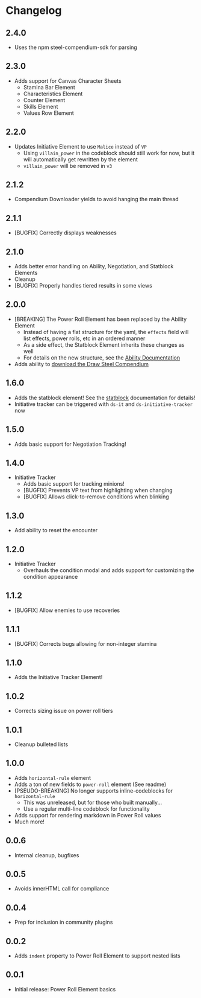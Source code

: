 # Changelog

## 2.4.0

- Uses the npm steel-compendium-sdk for parsing

## 2.3.0

- Adds support for Canvas Character Sheets
  - Stamina Bar Element
  - Characteristics Element
  - Counter Element
  - Skills Element
  - Values Row Element

## 2.2.0

- Updates Initiative Element to use `Malice` instead of `VP`
  - Using `villain_power` in the codeblock should still work for now, but it will automatically get rewritten by the element
  - `villain_power` will be removed in `v3`

## 2.1.2

- Compendium Downloader yields to avoid hanging the main thread

## 2.1.1

- [BUGFIX] Correctly displays weaknesses

## 2.1.0

- Adds better error handling on Ability, Negotiation, and Statblock Elements
- Cleanup
- [BUGFIX] Properly handles tiered results in some views

## 2.0.0

- [BREAKING] The Power Roll Element has been replaced by the Ability Element
  - Instead of having a flat structure for the yaml, the `effects` field will list effects, power rolls, etc in an ordered manner
  - As a side effect, the Statblock Element inherits these changes as well
  - For details on the new structure, see the [Ability Documentation](./docs/Abilities.md) 
- Adds ability to [download the Draw Steel Compendium](./docs/compendium-downloader.md)

## 1.6.0

- Adds the statblock element! See the [statblock](./docs/statblock.md) documentation for details!
- Initiative tracker can be triggered with `ds-it` and `ds-initiative-tracker` now

## 1.5.0

- Adds basic support for Negotiation Tracking!

## 1.4.0

- Initiative Tracker
  - Adds basic support for tracking minions!
  - [BUGFIX] Prevents VP text from highlighting when changing
  - [BUGFIX] Allows click-to-remove conditions when blinking

## 1.3.0

- Add ability to reset the encounter

## 1.2.0

- Initiative Tracker
  - Overhauls the condition modal and adds support for customizing the condition appearance 

## 1.1.2

- [BUGFIX] Allow enemies to use recoveries

## 1.1.1

- [BUGFIX] Corrects bugs allowing for non-integer stamina

## 1.1.0

- Adds the Initiative Tracker Element!

## 1.0.2

- Corrects sizing issue on power roll tiers

## 1.0.1

- Cleanup bulleted lists

## 1.0.0

- Adds `horizontal-rule` element
- Adds a ton of new fields to `power-roll` element (See readme)
- [PSEUDO-BREAKING] No longer supports inline-codeblocks for `horizontal-rule`
  - This was unreleased, but for those who built manually...
  - Use a regular multi-line codeblock for functionality
- Adds support for rendering markdown in Power Roll values
- Much more!

## 0.0.6

- Internal cleanup, bugfixes

## 0.0.5

- Avoids innerHTML call for compliance

## 0.0.4

- Prep for inclusion in community plugins

## 0.0.2

- Adds `indent` property to Power Roll Element to support nested lists

## 0.0.1

- Initial release: Power Roll Element basics

